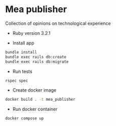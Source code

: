 # Mea publisher
Collection of opinions on technological experience

* Ruby version
3.2.1

* Install app
```bash
bundle install 
bundle exec rails db:create
bundle exec rails db:migrate
```
* Run tests
```bash
rspec spec
```

* Create docker image
```bash
docker build . -t mea_publisher
```
* Run docker container
```bash
docker compose up
```
